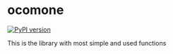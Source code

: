 # ocomone

[![PyPI version](https://img.shields.io/pypi/v/ocomone.svg)](https://pypi.org/project/ocomone/)

This is the library with most simple and used functions
